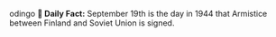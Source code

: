 odingo
**<b>📌 Daily Fact:</b>** September 19th is the day in 1944 that Armistice between Finland and Soviet Union is signed.
